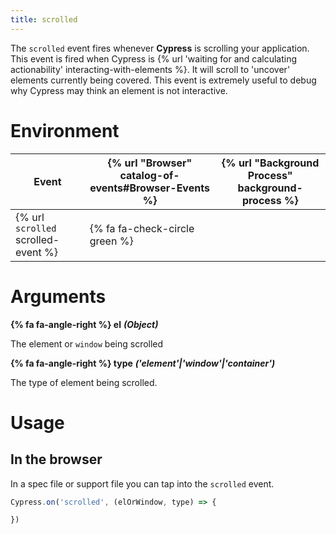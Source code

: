 ```yaml
---
title: scrolled
---
```


The `scrolled` event fires whenever **Cypress** is scrolling your application. This event is fired when Cypress is {% url 'waiting for and calculating actionability' interacting-with-elements %}. It will scroll to 'uncover' elements currently being covered. This event is extremely useful to debug why Cypress may think an element is not interactive.

# Environment

Event | {% url "Browser" catalog-of-events#Browser-Events %} | {% url "Background Process" background-process %}
--- | --- | ---
{% url `scrolled` scrolled-event %} | {% fa fa-check-circle green %} |

# Arguments

**{% fa fa-angle-right %} el** ***(Object)***

The element or `window` being scrolled

**{% fa fa-angle-right %} type** ***('element'|'window'|'container')***

The type of element being scrolled.

# Usage

## In the browser

In a spec file or support file you can tap into the `scrolled` event.

```javascript
Cypress.on('scrolled', (elOrWindow, type) => {

})
```